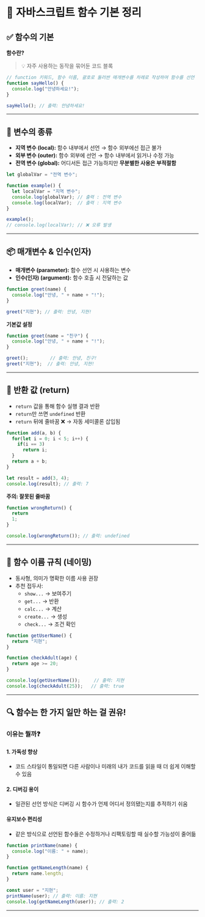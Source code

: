 
# 📘 자바스크립트 함수 기본 정리

## ✅ 함수의 기본
**함수란?**  
>💡 자주 사용하는 동작을 묶어둔 코드 블록

```js
// function 키워드, 함수 이름, 괄호로 둘러싼 매개변수를 차례로 작성하여 함수를 선언
function sayHello() {
  console.log("안녕하세요!");
}

sayHello(); // 출력: 안녕하세요!
```

---

## 🧠 변수의 종류

- **지역 변수 (local):** 함수 내부에서 선언 → 함수 외부에선 접근 불가  
- **외부 변수 (outer):** 함수 외부에 선언 → 함수 내부에서 읽거나 수정 가능  
- **전역 변수 (global):** 어디서든 접근 가능하지만 **무분별한 사용은 부적절함**

```js
let globalVar = "전역 변수";

function example() {
  let localVar = "지역 변수";
  console.log(globalVar); // 출력 : 전역 변수
  console.log(localVar);  // 출력 : 지역 변수
}

example();
// console.log(localVar); // ❌ 오류 발생
```

---

## 📦 매개변수 & 인수(인자)

- **매개변수 (parameter):** 함수 선언 시 사용하는 변수
- **인수(인자) (argument):** 함수 호출 시 전달하는 값

```js
function greet(name) {
  console.log("안녕, " + name + "!");
}

greet("지현"); // 출력: 안녕, 지현!
```

**기본값 설정**

```js
function greet(name = "친구") {
  console.log("안녕, " + name + "!");
}

greet();        // 출력: 안녕, 친구!
greet("지현");  // 출력: 안녕, 지현!
```

---

## 🔁 반환 값 (return)

- `return` 값을 통해 함수 실행 결과 반환
- `return`만 쓰면 `undefined` 반환
- `return` 뒤에 줄바꿈 ❌ → 자동 세미콜론 삽입됨

```js
function add(a, b) {
  for(let i = 0; i < 5; i++) {
    if(i == 3)
      return i;
  }
  return a + b;
}

let result = add(3, 4);
console.log(result); // 출력: 7
```

**주의: 잘못된 줄바꿈**

```js
function wrongReturn() {
  return 
  1;
}

console.log(wrongReturn()); // 출력: undefined
```

---

## 🧾 함수 이름 규칙 (네이밍)

- 동사형, 의미가 명확한 이름 사용 권장
- 추천 접두사:
  - `show...` → 보여주기
  - `get...` → 반환
  - `calc...` → 계산
  - `create...` → 생성
  - `check...` → 조건 확인

```js
function getUserName() {
  return "지현";
}

function checkAdult(age) {
  return age >= 20;
}

console.log(getUserName());     // 출력: 지현
console.log(checkAdult(25));   // 출력: true
```

---

## 🔍 함수는 한 가지 일만 하는 걸 권유!

### 이유는 뭘까❓

#### 1. 가독성 향상
  - 코드 스타일이 통일되면 다른 사람이나 미래의 내가 코드를 읽을 때 더 쉽게 이해할 수 있음
#### 2. 디버깅 용이
  - 일관된 선언 방식은 디버깅 시 함수가 언제 어디서 정의됐는지를 추적하기 쉬움
#### 유지보수 편리성
  -  같은 방식으로 선언된 함수들은 수정하거나 리팩토링할 때 실수할 가능성이 줄어듦
```js
function printName(name) {
  console.log("이름: " + name);
}

function getNameLength(name) {
  return name.length;
}

const user = "지현";
printName(user); // 출력: 이름: 지현
console.log(getNameLength(user)); // 출력: 2
```

---

